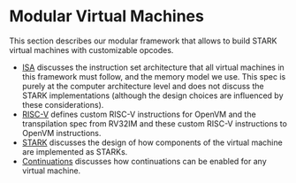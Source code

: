 # Modular Virtual Machines

This section describes our modular framework that allows to build STARK virtual machines with customizable opcodes.

- [ISA](./ISA.md) discusses the instruction set architecture that all virtual machines in this framework must follow, and the memory model we use. This spec is purely at the computer architecture level and does not discuss the STARK implementations (although the design choices are influenced by these considerations).
- [RISC-V](./RISCV.md) defines custom RISC-V instructions for OpenVM and the transpilation spec from RV32IM and these custom RISC-V instructions to OpenVM instructions.
- [STARK](./stark.md) discusses the design of how components of the virtual machine are implemented as STARKs.
- [Continuations](./continuations.md) discusses how continuations can be enabled for any virtual machine.
